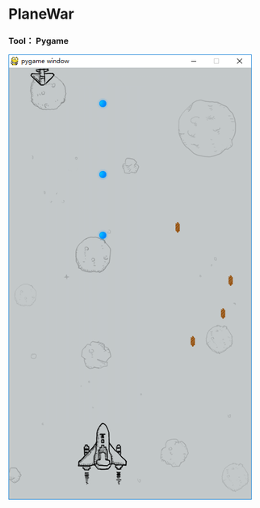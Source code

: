 # PlaneWar

### Tool： Pygame

![](https://raw.githubusercontent.com/dugu0808/PlaneWar/master/feiji/image.PNG)
